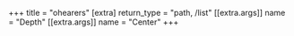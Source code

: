 +++
title = "ohearers"
[extra]
return_type = "path, /list"
[[extra.args]]
name = "Depth"
[[extra.args]]
name = "Center"
+++